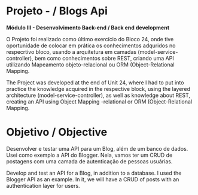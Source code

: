 # Projeto - / Blogs Api

**Módulo III - Desenvolvimento Back-end / Back end development**

O Projeto foi realizado como último exercício do Bloco 24, onde tive oportunidade de colocar em prática os conhecimentos adquridos no respecrtivo bloco, usando a arquitetura em camadas (model-service-controller), bem como conhecimentos sobre REST, criando uma API utilizando Mapeamento objeto-relacional ou ORM (Object-Relational Mapping.

The Project was developed at the end of Unit 24, where I had to put into practice the knowledge acquired in the respective block, using the layered architecture (model-service-controller), as well as knowledge about REST, creating an API using Object Mapping -relational or ORM (Object-Relational Mapping.

# Objetivo / Objective

Desenvolver e testar uma API para um Blog, além de um banco de dados. Usei como exemplo a API do Blogger. Nela, vamos ter um CRUD de postagens com uma camada de autenticação de pessoas usuárias.

Develop and test an API for a Blog, in addition to a database. I used the Blogger API as an example. In it, we will have a CRUD of posts with an authentication layer for users.

<!-- Olá, Tryber!

Esse é apenas um arquivo inicial para o README do seu projeto.

É essencial que você preencha esse documento por conta própria, ok?

Não deixe de usar nossas dicas de escrita de README de projetos, e deixe sua criatividade brilhar!

⚠️ IMPORTANTE: você precisa deixar nítido:
- quais arquivos/pastas foram desenvolvidos por você; 
- quais arquivos/pastas foram desenvolvidos por outra pessoa estudante;
- quais arquivos/pastas foram desenvolvidos pela Trybe.

-->
